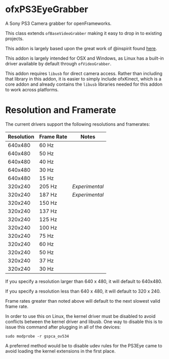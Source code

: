ofxPS3EyeGrabber
================

A Sony PS3 Camera grabber for openFrameworks.

This class extends `ofBaseVideoGrabber` making it easy to drop in to existing projects.

This addon is largely based upon the great work of @inspirit found [here](https://github.com/inspirit/PS3EYEDriver/).

This addon is largely intended for OSX and Windows, as Linux has a built-in driver available by default through `ofVideoGrabber`.

This addon requires `libusb` for direct camera access.  Rather than including that library in this addon, it is easier to simply include ofxKinect, which is a core addon and already contains the `libusb` libraries needed for this addon to work across platforms.

# Resolution and Framerate

The current drivers support the following resolutions and framerates:

|   Resolution  | Frame Rate    | Notes |
| ------------- | ------------- | ----- |
| 640x480       | 60 Hz         |       |
| 640x480       | 50 Hz         |       |
| 640x480       | 40 Hz         |       |
| 640x480       | 30 Hz         |       |
| 640x480       | 15 Hz         |       |
| 320x240       | 205 Hz        | _Experimental_ |
| 320x240       | 187 Hz        | _Experimental_ |
| 320x240       | 150 Hz        |       |
| 320x240       | 137 Hz        |       |
| 320x240       | 125 Hz        |       |
| 320x240       | 100 Hz        |       |
| 320x240       | 75 Hz         |       |
| 320x240       | 60 Hz         |       |
| 320x240       | 50 Hz         |       |
| 320x240       | 37 Hz         |       |
| 320x240       | 30 Hz         |       |


If you specify a resolution larger than 640 x 480, it will default to 640x480.

If you specify a resolution less than 640 x 480, it will default to 320 x 240.

Frame rates greater than noted above will default to the next slowest valid frame rate.

In order to use this on Linux, the kernel driver must be disabled to avoid conflicts between the kernel driver and libusb.  One way to disable this is to issue this command after plugging in all of the devices:

```
sudo modprobe -r gspca_ov534
```

A preferred method would be to disable udev rules for the PS3Eye came to avoid loading the kernel extensions in the first place.
